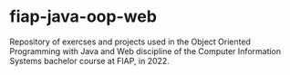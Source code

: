 # fiap-java-oop-web
Repository of exercses and projects used in the Object Oriented Programming with Java and Web discipline of the Computer Information Systems bachelor course at FIAP, in 2022.
